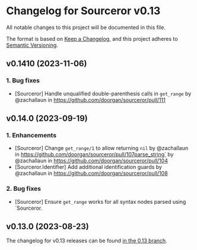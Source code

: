 # Changelog for Sourceror v0.13

All notable changes to this project will be documented in this file.

The format is based on [Keep a Changelog](https://keepachangelog.com/en/1.0.0/),
and this project adheres to [Semantic Versioning](https://semver.org/spec/v2.0.0.html).

## v0.1410 (2023-11-06)

### 1. Bug fixes
  - [Sourceror] Handle unqualified double-parenthesis calls in `get_range` by @zachallaun in https://github.com/doorgan/sourceror/pull/111

## v0.14.0 (2023-09-19)

### 1. Enhancements
  - [Sourceror] Change `get_range/1` to allow returning `nil` by @zachallaun in https://github.com/doorgan/sourceror/pull/107parse_string` by @zachallaun in https://github.com/doorgan/sourceror/pull/104
  - [Sourceror.Identifier] Add additional identification guards by @zachallaun in https://github.com/doorgan/sourceror/pull/108

### 2. Bug fixes
  - [Sourceror] Ensure `get_range` works for all syntax nodes parsed using `Sourceror.

## v0.13.0 (2023-08-23)

The changelog for v0.13 releases can be found [in the 0.13
branch](https://github.com/doorgan/sourceror/blob/v0.13/CHANGELOG.md).
